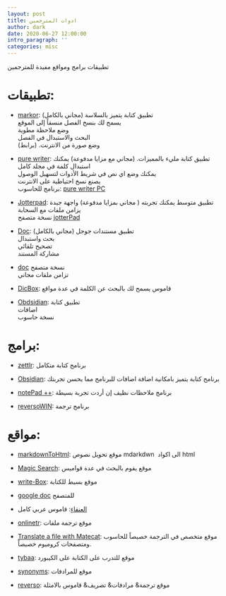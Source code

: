 ```yaml
---
layout: post
title: ادوات المترجمين
author: dark
date: 2020-06-27 12:00:00
intro_paragraph: ''
categories: misc
---
```


تطبيقات برامج ومواقع مفيدة للمترجمين


# تطبيقات:

- [markor](https://play.google.com/store/apps/details?id=net.gsantner.markor):
تطبيق كتابة يتميز بالسلاسة (مجاني بالكامل)  
يسمح لك بنسخ الفصل منسقاً إلى الموقع  
وضع ملاحظة مطوية  
البحث والاستبدال في الفصل  
وضع صورة من الانترنت. (برابط)

- [pure writer](https://play.google.com/store/apps/details?id=com.drakeet.purewriter):
تطبيق كتابة مليء بالمميزات. (مجاني مع مزايا مدفوعة) يمكنك استبدال كلمة
في مجلد كامل  
يمكنك وضع اي نص في شريط الأدوات لتسهيل الوصول  
يصنع نسخ احتياطية على الانترنت  
برنامج للحاسوب: [pure writer PC](https://writer.drakeet.com/desktop)

- [Jotterpad](https://play.google.com/store/apps/details?id=com.jotterpad.x): تطبيق متوسط يمكنك تجربته ( مجاني بمزايا مدفوعة) واجهة جيدة  
يزامن ملفات مع السحابة  
نسخة متصفح
[jotterPad](https://jotterpad.app/app/editor/local/?getstarted=true&new=markdown)

- [Doc](https://play.google.com/store/apps/details?id=com.google.android.apps.docs.editors.docs):
تطبيق مستندات جوجل (مجاني بالكامل)  
بحث واستبدال  
تصحيح تلقائي  
مشاركة المستند  
- [doc](https://docs.google.com/) نسخة متصفح  
تزامن ملفات مجاني

- [DicBox](https://play.google.com/store/apps/details?id=com.grandsons.dictboxar):
قاموس يسمح لك بالبحث عن الكلمة في عدة مواقع

- [Obdsidian](https://play.google.com/store/apps/details?id=md.obsidian&hl=de&gl=US):
تطبيق كتابة  
اضافات  
نسخة حاسوب



# برامج:

- [zettlr](https://www.zettlr.com/): برنامج كتابة متكامل

- [Obsidian](https://obsidian.md/): برنامج كتابة يتميز بامكانية اضافة
اضافات للبرنامج مما يحسن تجربتك

- [notePad ++](https://notepad-plus-plus.org/): برنامج ملاحظات نظيف إن
أردت تجربة بسيطة

- [reversoWIN](https://context.reverso.net/%D8%A7%D9%84%D8%AA%D8%B1%D8%AC%D9%85%D8%A9/windows-mac-app/): برنامج ترجمة


# مواقع:

- [markdownToHtml](https://markdowntohtml.com/#): موقع تحويل نصوص
mdarkdwn  الى اكواد html

- [Magic Search](https://magicsearch.org/): موقع يقوم بالبحث في عدة قواميس

- [write-Box](https://write-box.appspot.com/): موقع بسيط للكتابة

- [google doc](https://docs.google.com/) للمتصفح

- [العنقاء](https://alankaa.com/): قاموس عربي كامل

- [onlinetr](https://www.onlinedoctranslator.com/en/): موقع ترجمة ملفات

- [Translate a file with Matecat](https://www.matecat.com/): موقع متخصص في
الترجمة خصيصاً للحاسوب ومتصفحات كروميوم خصيصاً.

- [tybaa](https://www.tybaa.com/): موقع للتدرب على الكتابة على الكيبورد

- [synonyms](https://www.synonyms.com/asynonym/): موقع للمرادفات

- [reverso](https://synonyms.reverso.net/%D9%85%D8%B1%D8%A7%D8%AF%D9%81%D8%A7%D8%AA/):
موقع ترجمة& مرادفات& تصريف& قاموس بالامثلة
